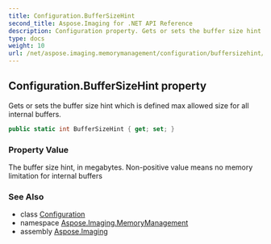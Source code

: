 ```yaml
---
title: Configuration.BufferSizeHint
second_title: Aspose.Imaging for .NET API Reference
description: Configuration property. Gets or sets the buffer size hint which is defined max allowed size for all internal buffers
type: docs
weight: 10
url: /net/aspose.imaging.memorymanagement/configuration/buffersizehint/
---
```

## Configuration.BufferSizeHint property

Gets or sets the buffer size hint which is defined max allowed size for all internal buffers.

```csharp
public static int BufferSizeHint { get; set; }
```

### Property Value

The buffer size hint, in megabytes. Non-positive value means no memory limitation for internal buffers

### See Also

* class [Configuration](../)
* namespace [Aspose.Imaging.MemoryManagement](../../configuration/)
* assembly [Aspose.Imaging](../../../)


